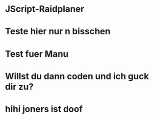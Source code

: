 # JScript-Raidplaner
# Teste hier nur n bisschen
# Test fuer Manu
# Willst du dann coden und ich guck dir zu?


# hihi joners ist doof